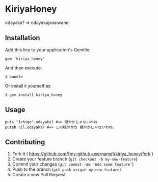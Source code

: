 # KiriyaHoney

odayaka? => odayakajanaiwane

## Installation

Add this line to your application's Gemfile:

    gem 'kiriya_honey'

And then execute:

    $ bundle

Or install it yourself as:

    $ gem install kiriya_honey

## Usage

	puts "Ichigo".odayaka? #=> 穏やかじゃないわね
	putsh nil.odayaka? #=> この穏やかさ 穏やかじゃないわね。

## Contributing

1. Fork it ( https://github.com/[my-github-username]/kiriya_honey/fork )
2. Create your feature branch (`git checkout -b my-new-feature`)
3. Commit your changes (`git commit -am 'Add some feature'`)
4. Push to the branch (`git push origin my-new-feature`)
5. Create a new Pull Request
